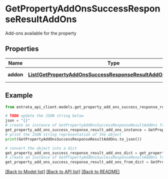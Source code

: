 # GetPropertyAddOnsSuccessResponseResultAddOns

Add-ons available for the property

## Properties

Name | Type | Description | Notes
------------ | ------------- | ------------- | -------------
**addon** | [**List[GetPropertyAddOnsSuccessResponseResultAddOnsAddonInner]**](GetPropertyAddOnsSuccessResponseResultAddOnsAddonInner.md) | List of add-ons | 

## Example

```python
from entrata_api_client.models.get_property_add_ons_success_response_result_add_ons import GetPropertyAddOnsSuccessResponseResultAddOns

# TODO update the JSON string below
json = "{}"
# create an instance of GetPropertyAddOnsSuccessResponseResultAddOns from a JSON string
get_property_add_ons_success_response_result_add_ons_instance = GetPropertyAddOnsSuccessResponseResultAddOns.from_json(json)
# print the JSON string representation of the object
print(GetPropertyAddOnsSuccessResponseResultAddOns.to_json())

# convert the object into a dict
get_property_add_ons_success_response_result_add_ons_dict = get_property_add_ons_success_response_result_add_ons_instance.to_dict()
# create an instance of GetPropertyAddOnsSuccessResponseResultAddOns from a dict
get_property_add_ons_success_response_result_add_ons_from_dict = GetPropertyAddOnsSuccessResponseResultAddOns.from_dict(get_property_add_ons_success_response_result_add_ons_dict)
```
[[Back to Model list]](../README.md#documentation-for-models) [[Back to API list]](../README.md#documentation-for-api-endpoints) [[Back to README]](../README.md)


